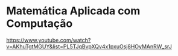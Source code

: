 # Matemática Aplicada com Computação

https://www.youtube.com/watch?v=AKhuTgtMGUY&list=PL5TJqBvpXQv4x1pxuOsj8HOyMAnRW_srJ